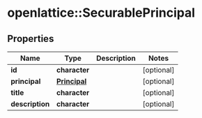 # openlattice::SecurablePrincipal

## Properties
Name | Type | Description | Notes
------------ | ------------- | ------------- | -------------
**id** | **character** |  | [optional] 
**principal** | [**Principal**](Principal.md) |  | [optional] 
**title** | **character** |  | [optional] 
**description** | **character** |  | [optional] 


